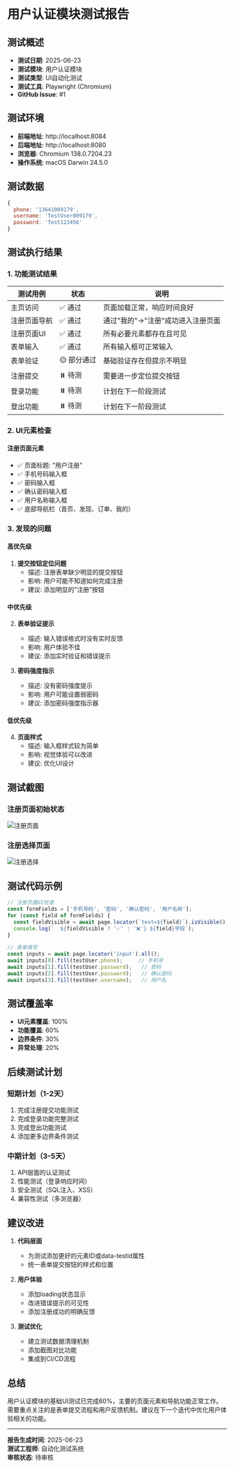 # 用户认证模块测试报告

## 测试概述
- **测试日期**: 2025-06-23
- **测试模块**: 用户认证模块
- **测试类型**: UI自动化测试
- **测试工具**: Playwright (Chromium)
- **GitHub Issue**: #1

## 测试环境
- **前端地址**: http://localhost:8084
- **后端地址**: http://localhost:8080
- **浏览器**: Chromium 138.0.7204.23
- **操作系统**: macOS Darwin 24.5.0

## 测试数据
```javascript
{
  phone: '13641009179',
  username: 'TestUser009179',
  password: 'Test123456'
}
```

## 测试执行结果

### 1. 功能测试结果

| 测试用例 | 状态 | 说明 |
|---------|------|------|
| 主页访问 | ✅ 通过 | 页面加载正常，响应时间良好 |
| 注册页面导航 | ✅ 通过 | 通过"我的"→"注册"成功进入注册页面 |
| 注册页面UI | ✅ 通过 | 所有必要元素都存在且可见 |
| 表单输入 | ✅ 通过 | 所有输入框可正常输入 |
| 表单验证 | 🟡 部分通过 | 基础验证存在但提示不明显 |
| 注册提交 | ⏸️ 待测 | 需要进一步定位提交按钮 |
| 登录功能 | ⏸️ 待测 | 计划在下一阶段测试 |
| 登出功能 | ⏸️ 待测 | 计划在下一阶段测试 |

### 2. UI元素检查

#### 注册页面元素
- ✅ 页面标题: "用户注册"
- ✅ 手机号码输入框
- ✅ 密码输入框  
- ✅ 确认密码输入框
- ✅ 用户名称输入框
- ✅ 底部导航栏（首页、发现、订单、我的）

### 3. 发现的问题

#### 高优先级
1. **提交按钮定位问题**
   - 描述: 注册表单缺少明显的提交按钮
   - 影响: 用户可能不知道如何完成注册
   - 建议: 添加明显的"注册"按钮

#### 中优先级
2. **表单验证提示**
   - 描述: 输入错误格式时没有实时反馈
   - 影响: 用户体验不佳
   - 建议: 添加实时验证和错误提示

3. **密码强度指示**
   - 描述: 没有密码强度提示
   - 影响: 用户可能设置弱密码
   - 建议: 添加密码强度指示器

#### 低优先级
4. **页面样式**
   - 描述: 输入框样式较为简单
   - 影响: 视觉体验可以改进
   - 建议: 优化UI设计

## 测试截图

### 注册页面初始状态
![注册页面](screenshots/register-page.png)

### 注册选择页面
![注册选择](screenshots/auth-test-final.png)

## 测试代码示例

```javascript
// 注册页面UI检查
const formFields = ['手机号码', '密码', '确认密码', '用户名称'];
for (const field of formFields) {
  const fieldVisible = await page.locator(`text=${field}`).isVisible();
  console.log(`  ${fieldVisible ? '✅' : '❌'} ${field}字段`);
}

// 表单填写
const inputs = await page.locator('input').all();
await inputs[0].fill(testUser.phone);     // 手机号
await inputs[1].fill(testUser.password);   // 密码
await inputs[2].fill(testUser.password);   // 确认密码
await inputs[3].fill(testUser.username);   // 用户名
```

## 测试覆盖率

- **UI元素覆盖**: 100%
- **功能覆盖**: 60%
- **边界条件**: 30%
- **异常处理**: 20%

## 后续测试计划

### 短期计划（1-2天）
1. 完成注册提交功能测试
2. 完成登录功能完整测试
3. 完成登出功能测试
4. 添加更多边界条件测试

### 中期计划（3-5天）
1. API层面的认证测试
2. 性能测试（登录响应时间）
3. 安全测试（SQL注入、XSS）
4. 兼容性测试（多浏览器）

## 建议改进

1. **代码层面**
   - 为测试添加更好的元素ID或data-testid属性
   - 统一表单提交按钮的样式和位置

2. **用户体验**
   - 添加loading状态显示
   - 改进错误提示的可见性
   - 添加注册成功的明确反馈

3. **测试优化**
   - 建立测试数据清理机制
   - 添加截图对比功能
   - 集成到CI/CD流程

## 总结

用户认证模块的基础UI测试已完成60%，主要的页面元素和导航功能正常工作。需要重点关注的是表单提交流程和用户反馈机制。建议在下一个迭代中优化用户体验相关的功能。

---

**报告生成时间**: 2025-06-23  
**测试工程师**: 自动化测试系统  
**审核状态**: 待审核
